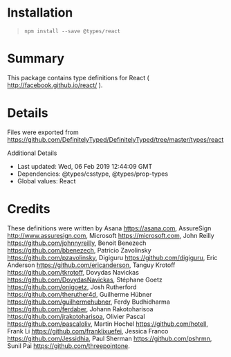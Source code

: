 # Installation
> `npm install --save @types/react`

# Summary
This package contains type definitions for React ( http://facebook.github.io/react/ ).

# Details
Files were exported from https://github.com/DefinitelyTyped/DefinitelyTyped/tree/master/types/react

Additional Details
 * Last updated: Wed, 06 Feb 2019 12:44:09 GMT
 * Dependencies: @types/csstype, @types/prop-types
 * Global values: React

# Credits
These definitions were written by Asana <https://asana.com>, AssureSign <http://www.assuresign.com>, Microsoft <https://microsoft.com>, John Reilly <https://github.com/johnnyreilly>, Benoit Benezech <https://github.com/bbenezech>, Patricio Zavolinsky <https://github.com/pzavolinsky>, Digiguru <https://github.com/digiguru>, Eric Anderson <https://github.com/ericanderson>, Tanguy Krotoff <https://github.com/tkrotoff>, Dovydas Navickas <https://github.com/DovydasNavickas>, Stéphane Goetz <https://github.com/onigoetz>, Josh Rutherford <https://github.com/theruther4d>, Guilherme Hübner <https://github.com/guilhermehubner>, Ferdy Budhidharma <https://github.com/ferdaber>, Johann Rakotoharisoa <https://github.com/jrakotoharisoa>, Olivier Pascal <https://github.com/pascaloliv>, Martin Hochel <https://github.com/hotell>, Frank Li <https://github.com/franklixuefei>, Jessica Franco <https://github.com/Jessidhia>, Paul Sherman <https://github.com/pshrmn>, Sunil Pai <https://github.com/threepointone>.
